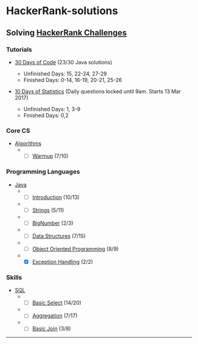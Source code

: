 # HackerRank-solutions

## Solving [HackerRank Challenges](https://www.hackerrank.com/)

### Tutorials
* [30 Days of Code](https://www.hackerrank.com/domains/tutorials/30-days-of-code) (23/30 Java solutions)
  * Unfinished Days: 15, 22-24, 27-29
  * Finished Days: 0-14, 16-19, 20-21, 25-26

* [10 Days of Statistics](https://www.hackerrank.com/domains/tutorials/10-days-of-statistics) (Daily questions locked until 9am. Starts 13 Mar 2017)
  * Unfinished Days: 1, 3-9
  * Finished Days: 0,2

### Core CS
* [Algorithms](https://www.hackerrank.com/domains/algorithms)
  * - [ ] [Warmup](https://www.hackerrank.com/domains/algorithms/warmup) (7/10)

### Programming Languages
* [Java](https://www.hackerrank.com/domains/java)
  * - [ ] [Introduction](https://www.hackerrank.com/domains/java/java-introduction/) (10/13)
  * - [ ] [Strings](https://www.hackerrank.com/domains/java/java-strings/) (5/11)
  * - [ ] [BigNumber](https://www.hackerrank.com/domains/java/bignumber) (2/3)
  * - [ ] [Data Structures](https://www.hackerrank.com/domains/java/java-data-structure/) (7/15)
  * - [ ] [Object Oriented Programming](https://www.hackerrank.com/domains/java/oop/) (8/9)
  * - [x] [Exception Handling](https://www.hackerrank.com/domains/java/handling-exceptions) (2/2)

### Skills
* [SQL](https://www.hackerrank.com/domains/sql/)
  * - [ ] [Basic Select](https://www.hackerrank.com/domains/sql/select) (14/20)
  * - [ ] [Aggregation](https://www.hackerrank.com/domains/sql/aggregation) (7/17)
  * - [ ] [Basic Join](https://www.hackerrank.com/domains/sql/join) (3/8)

---
